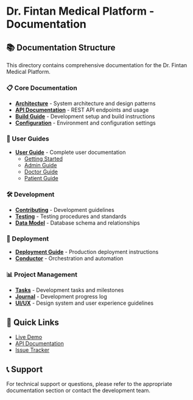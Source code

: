 # Dr. Fintan Medical Platform - Documentation

## 📚 Documentation Structure

This directory contains comprehensive documentation for the Dr. Fintan Medical Platform.

### 📋 Core Documentation
- **[Architecture](ARCHITECTURE.md)** - System architecture and design patterns
- **[API Documentation](API.md)** - REST API endpoints and usage
- **[Build Guide](BUILD.md)** - Development setup and build instructions
- **[Configuration](CONFIG.md)** - Environment and configuration settings

### 👥 User Guides
- **[User Guide](user-guide/)** - Complete user documentation
  - [Getting Started](user-guide/getting-started.md)
  - [Admin Guide](user-guide/admin-guide.md)
  - [Doctor Guide](user-guide/doctor-guide.md)
  - [Patient Guide](user-guide/patient-guide.md)

### 🛠️ Development
- **[Contributing](CONTRIBUTING.md)** - Development guidelines
- **[Testing](TEST.md)** - Testing procedures and standards
- **[Data Model](DATA_MODEL.md)** - Database schema and relationships

### 🚀 Deployment
- **[Deployment Guide](PLAYBOOKS/DEPLOY.md)** - Production deployment instructions
- **[Conductor](CONDUCTOR.md)** - Orchestration and automation

### 📊 Project Management
- **[Tasks](TASKS.md)** - Development tasks and milestones
- **[Journal](JOURNAL.md)** - Development progress log
- **[UI/UX](UIUX.md)** - Design system and user experience guidelines

## 🔗 Quick Links

- [Live Demo](https://your-demo-url.com)
- [API Documentation](https://your-api-docs.com)
- [Issue Tracker](https://github.com/your-repo/issues)

## 📞 Support

For technical support or questions, please refer to the appropriate documentation section or contact the development team.
